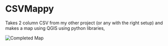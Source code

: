 # CSVMappy
Takes 2 column CSV from my other project (or any with the right setup) and makes a map using QGIS using python libraries,

<img src="https://i.imgur.com/mYvV8Y2.png" alt="Completed Map" title="Completed Map">
